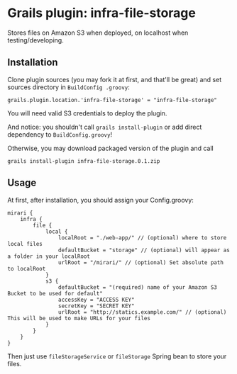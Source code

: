 Grails plugin: infra-file-storage
====================

Stores files on Amazon S3 when deployed, on localhost when testing/developing.

Installation
---------------------

Clone plugin sources (you may fork it at first, and that'll be great) and set sources directory in `BuildConfig
.groovy`:

    grails.plugin.location.'infra-file-storage' = "infra-file-storage"

You will need valid S3 credentials to deploy the plugin.

And notice: you shouldn't call `grails install-plugin` or add direct dependency to `BuildConfig.groovy`!

Otherwise, you may download packaged version of the plugin and call

`grails install-plugin infra-file-storage.0.1.zip`

Usage
---------------------

At first, after installation, you should assign your Config.groovy:

    mirari {
        infra {
            file {
                local {
                    localRoot = "./web-app/" // (optional) where to store local files
                    defaultBucket = "storage" // (optional) will appear as a folder in your localRoot
                    urlRoot = "/mirari/" // (optional) Set absolute path to localRoot
                }
                s3 {
                    defaultBucket = "(required) name of your Amazon S3 Bucket to be used for default"
                    accessKey = "ACCESS KEY"
                    secretKey = "SECRET KEY"
                    urlRoot = "http://statics.example.com/" // (optional) This will be used to make URLs for your files
                }
            }
        }
    }

Then just use `fileStorageService` or `fileStorage` Spring bean to store your files.